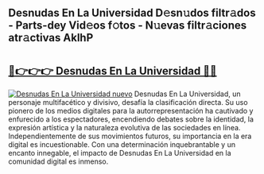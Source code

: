 ## Desnudas En La Universidad D𝚎sn𝚞dos filtr𝚊dos - Parts-dey Vid𝚎os f𝚘tos - N𝚞evas filtr𝚊ciones atr𝚊ctivas AklhP

# <h2><a href="http://mbc5gm.tromn.icu/?c=Desnudas+En+La+Universidad">🔗👉👉👉 Desnudas En La Universidad 🔗🔗</a></h2>

[![Desnudas En La Universidad nuevo](https://i.imgur.com/pEAQMta.gif)](http://mbc5gm.tromn.icu/?c=Desnudas+En+La+Universidad)
Desnudas En La Universidad, un personaje multifacético y divisivo, desafía la clasificación directa. Su uso pionero de los medios digitales para la autorrepresentación ha cautivado y enfurecido a los espectadores, encendiendo debates sobre la identidad, la expresión artística y la naturaleza evolutiva de las sociedades en línea. Independientemente de sus movimientos futuros, su importancia en la era digital es incuestionable. Con una determinación inquebrantable y un encanto innegable, el impacto de Desnudas En La Universidad en la comunidad digital es inmenso.
